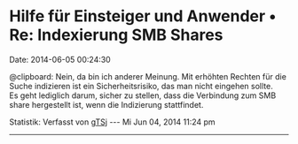 Hilfe für Einsteiger und Anwender • Re: Indexierung SMB Shares
==============================================================

Date: 2014-06-05 00:24:30

\@clipboard: Nein, da bin ich anderer Meinung. Mit erhöhten Rechten für
die Suche indizieren ist ein Sicherheitsrisiko, das man nicht eingehen
sollte.\
Es geht lediglich darum, sicher zu stellen, dass die Verbindung zum SMB
share hergestellt ist, wenn die Indizierung stattfindet.

Statistik: Verfasst von
[gTSj](http://forum.yacy-websuche.de/memberlist.php?mode=viewprofile&u=9351)
--- Mi Jun 04, 2014 11:24 pm

------------------------------------------------------------------------
